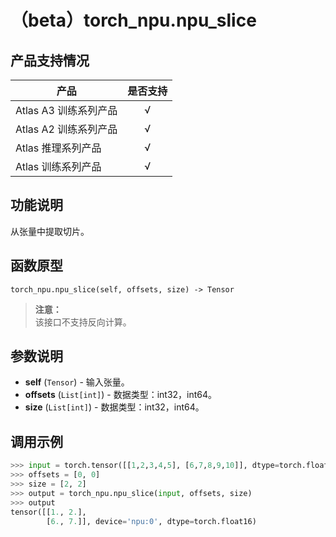 # （beta）torch_npu.npu_slice
## 产品支持情况

| 产品                                                         | 是否支持 |
| ------------------------------------------------------------ | :------: |
|<term>Atlas A3 训练系列产品</term>            |    √     |
|<term>Atlas A2 训练系列产品</term>  | √    |
|<term>Atlas 推理系列产品</term>                                       |    √     |
|<term>Atlas 训练系列产品</term>                                       |    √     |
## 功能说明

从张量中提取切片。

## 函数原型

```
torch_npu.npu_slice(self, offsets, size) -> Tensor
```



>**注意：**<br>
>该接口不支持反向计算。

## 参数说明

- **self** (`Tensor`) - 输入张量。
- **offsets** (`List[int]`) - 数据类型：int32，int64。
- **size** (`List[int]`) - 数据类型：int32，int64。


## 调用示例

```python
>>> input = torch.tensor([[1,2,3,4,5], [6,7,8,9,10]], dtype=torch.float16).to("npu")
>>> offsets = [0, 0]
>>> size = [2, 2]
>>> output = torch_npu.npu_slice(input, offsets, size)
>>> output
tensor([[1., 2.],
        [6., 7.]], device='npu:0', dtype=torch.float16)
```
